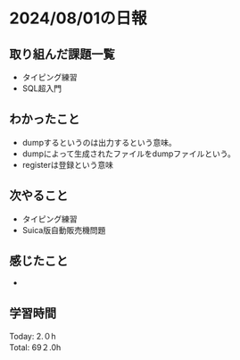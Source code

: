 # 2024/08/01の日報
## 取り組んだ課題一覧
* タイピング練習
* SQL超入門
## わかったこと
* dumpするというのは出力するという意味。
* dumpによって生成されたファイルをdumpファイルという。
* registerは登録という意味
## 次やること
* タイピング練習
* Suica版自動販売機問題
## 感じたこと
* 
## 学習時間
Today: 2.０h<br>
Total: 69２.0h
